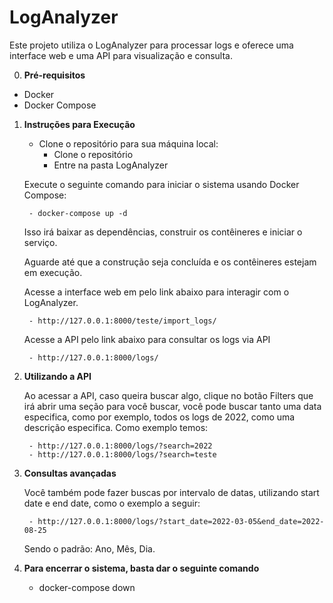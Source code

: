 # LogAnalyzer

Este projeto utiliza o LogAnalyzer para processar logs e oferece uma interface web e uma API para visualização e consulta.

0) **Pré-requisitos**
- Docker
- Docker Compose

1) **Instruções para Execução**

    - Clone o repositório para sua máquina local:
        - Clone o repositório
        - Entre na pasta LogAnalyzer
    
    Execute o seguinte comando para iniciar o sistema usando Docker Compose:

        - docker-compose up -d

    Isso irá baixar as dependências, construir os contêineres e iniciar o serviço.

    Aguarde até que a construção seja concluída e os contêineres estejam em execução.

    Acesse a interface web em pelo link abaixo para interagir com o LogAnalyzer.
       
        - http://127.0.0.1:8000/teste/import_logs/ 
        

    Acesse a API pelo link abaixo para consultar os logs via API 

        - http://127.0.0.1:8000/logs/
    
2) **Utilizando a API**

    Ao acessar a API, caso queira buscar algo, clique no botão Filters que irá abrir uma seção para você buscar, você pode buscar tanto uma data especifica, como por exemplo, todos os logs de 2022, como uma descrição especifica. Como exemplo temos: 

        - http://127.0.0.1:8000/logs/?search=2022
        - http://127.0.0.1:8000/logs/?search=teste

3) **Consultas avançadas**
    
    Você também pode fazer buscas por intervalo de datas, utilizando start date e end date, como o exemplo a seguir:

        - http://127.0.0.1:8000/logs/?start_date=2022-03-05&end_date=2022-08-25

    Sendo o padrão: Ano, Mês, Dia.

4) **Para encerrar o sistema, basta dar o seguinte comando**
    
    -  docker-compose down


    
        
    







